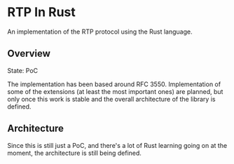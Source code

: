 # RTP In Rust

An implementation of the RTP protocol using the Rust language.

## Overview

State: PoC

The implementation has been based around RFC 3550. Implementation of some of the extensions (at least the most important ones) are planned, but only once this work is stable and the overall architecture of the library is defined.

## Architecture

Since this is still just a PoC, and there's a lot of Rust learning going on at the moment, the architecture is still being defined.

